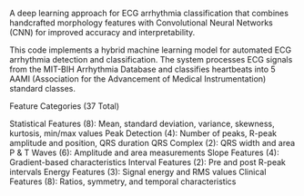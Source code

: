 A deep learning approach for ECG arrhythmia classification that combines handcrafted morphology features with Convolutional Neural Networks (CNN) for improved accuracy and interpretability.

This code implements a hybrid machine learning model for automated ECG arrhythmia detection and classification. The system processes ECG signals from the MIT-BIH Arrhythmia Database and classifies heartbeats into 5 AAMI (Association for the Advancement of Medical Instrumentation) standard classes.

Feature Categories (37 Total)

Statistical Features (8): Mean, standard deviation, variance, skewness, kurtosis, min/max values
Peak Detection (4): Number of peaks, R-peak amplitude and position, QRS duration
QRS Complex (2): QRS width and area
P & T Waves (6): Amplitude and area measurements
Slope Features (4): Gradient-based characteristics
Interval Features (2): Pre and post R-peak intervals
Energy Features (3): Signal energy and RMS values
Clinical Features (8): Ratios, symmetry, and temporal characteristics
